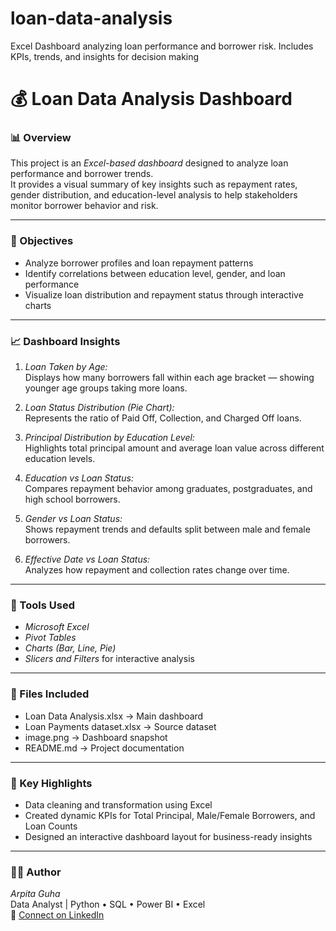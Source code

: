 # loan-data-analysis
Excel Dashboard analyzing loan performance and borrower risk. Includes KPIs, trends, and insights for decision making
# 💰 Loan Data Analysis Dashboard

### 📊 Overview
This project is an *Excel-based dashboard* designed to analyze loan performance and borrower trends.  
It provides a visual summary of key insights such as repayment rates, gender distribution, and education-level analysis to help stakeholders monitor borrower behavior and risk.

---

### 🎯 Objectives
- Analyze borrower profiles and loan repayment patterns  
- Identify correlations between education level, gender, and loan performance  
- Visualize loan distribution and repayment status through interactive charts  

---

### 📈 Dashboard Insights
1. *Loan Taken by Age:*  
   Displays how many borrowers fall within each age bracket — showing younger age groups taking more loans.  

2. *Loan Status Distribution (Pie Chart):*  
   Represents the ratio of Paid Off, Collection, and Charged Off loans.  

3. *Principal Distribution by Education Level:*  
   Highlights total principal amount and average loan value across different education levels.  

4. *Education vs Loan Status:*  
   Compares repayment behavior among graduates, postgraduates, and high school borrowers.  

5. *Gender vs Loan Status:*  
   Shows repayment trends and defaults split between male and female borrowers.  

6. *Effective Date vs Loan Status:*  
   Analyzes how repayment and collection rates change over time.

---

### 🧰 Tools Used
- *Microsoft Excel*
- *Pivot Tables*
- *Charts (Bar, Line, Pie)*
- *Slicers and Filters* for interactive analysis

---

### 📂 Files Included
- Loan Data Analysis.xlsx → Main dashboard  
- Loan Payments dataset.xlsx → Source dataset  
- image.png → Dashboard snapshot  
- README.md → Project documentation  

---

### 📌 Key Highlights
- Data cleaning and transformation using Excel  
- Created dynamic KPIs for Total Principal, Male/Female Borrowers, and Loan Counts  
- Designed an interactive dashboard layout for business-ready insights  

---

### 👩‍💻 Author
*Arpita Guha*  
Data Analyst | Python • SQL • Power BI • Excel  
📧 [Connect on LinkedIn](https://www.linkedin.com/in/arpita-guha-262441330/)
